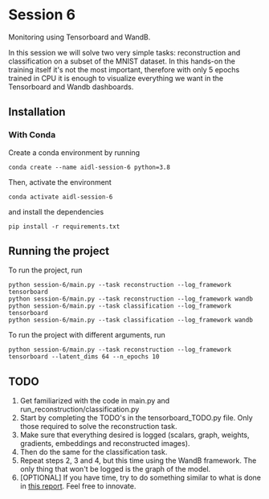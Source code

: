 # Session 6
Monitoring using Tensorboard and WandB. 

In this session we will solve two very simple tasks: reconstruction and classification
on a subset of the MNIST dataset. In this hands-on the training itself it's not the most important, therefore with only 
5 epochs trained in CPU it is enough to visualize everything we want in the Tensorboard and Wandb dashboards.
## Installation
### With Conda
Create a conda environment by running
```
conda create --name aidl-session-6 python=3.8
```
Then, activate the environment
```
conda activate aidl-session-6
```
and install the dependencies
```
pip install -r requirements.txt
```
## Running the project

To run the project, run
```
python session-6/main.py --task reconstruction --log_framework tensorboard
python session-6/main.py --task reconstruction --log_framework wandb
python session-6/main.py --task classification --log_framework tensorboard
python session-6/main.py --task classification --log_framework wandb
```
To run the project with different arguments, run
```
python session-6/main.py --task reconstruction --log_framework tensorboard --latent_dims 64 --n_epochs 10
```

## TODO
1. Get familiarized with the code in main.py and run_reconstruction/classification.py
2. Start by completing the TODO's in the tensorboard_TODO.py file. Only those required to solve the reconstruction task. 
3. Make sure that everything desired is logged (scalars, graph, weights, gradients, embeddings and reconstructed images).
4. Then do the same for the classification task.
5. Repeat steps 2, 3 and 4, but this time using the WandB framework. The only thing that won't be logged is the graph of the model.
6. [OPTIONAL] If you have time, try to do something similar to what is done in [this report](https://wandb.ai/juanjo3ns/mnist_colab/reports/MNIST_COLAB--Vmlldzo1MDIxOTE). Feel free to innovate.